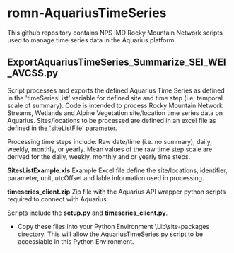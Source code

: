 # romn-AquariusTimeSeries
This github repository contains NPS IMD Rocky Mountain Network scripts used to manage time series data in the Aquarius platform.


## ExportAquariusTimeSeries_Summarize_SEI_WEI_AVCSS.py
Script processes and exports the defined Aquarius Time Series as defined in the 'timeSeriesList' variable for defined site and time step (i.e. temporal scale of summary).
Code is intended to process Rocky Mountain Network Streams, Wetlands and Alpine Vegetation site/location time series data on Aquarius.  Sites/locations to be processed are defined in an excel file as defined in the 'siteListFile' parameter.

Processing time steps include: Raw date/time (i.e. no summary), daily, weekly, monthly, or yearly.
Mean values of the raw time step scale are derived for the daily, weekly, monthly and or yearly time steps.

**SitesListExample.xls** Example Excel file define the site/locations, identifier, parameter, unit, utcOffset and lable information used in processing.

**timeseries_client.zip** Zip file with the Aquarius API wrapper python scripts required to connect with Aquarius.

Scripts include the **setup.py** and **timeseries_client.py**. 
- Copy these files into your Python Environment \Lib\site-packages directory.  This will allow the AquariusTimeSeries.py script to be accessiable in this Python Environment.
